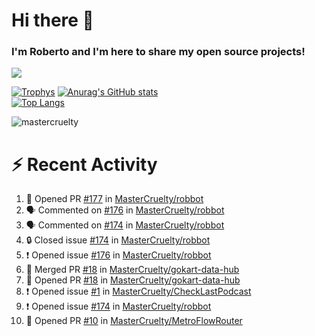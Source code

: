 # Hi there 👋
### I'm Roberto and I'm here to share my open source projects!

<img src="https://komarev.com/ghpvc/?username=mastercruelty&label=Profile views&color=0e75b6"><br>

[![Trophys](https://github-profile-trophy.vercel.app/?username=mastercruelty)](https://github.com/ryo-ma/github-profile-trophy)
[![Anurag's GitHub stats](https://github-readme-stats.vercel.app/api?username=mastercruelty&show_icons=true&theme=tokyonight)](https://github.com/anuraghazra/github-readme-stats)<br>
[![Top Langs](https://github-readme-stats.vercel.app/api/top-langs/?username=mastercruelty&langs_count=10&hide=jupyter%20notebook&exclude_repo=Alarm-project&layout=compact&theme=tokyonight)](https://github.com/anuraghazra/github-readme-stats)
<p><img align="center" src="https://github-readme-streak-stats.herokuapp.com/?user=mastercruelty&" alt="mastercruelty" /></p>

# :zap: Recent Activity
<!--START_SECTION:activity-->
1. 💪 Opened PR [#177](https://github.com/MasterCruelty/robbot/pull/177) in [MasterCruelty/robbot](https://github.com/MasterCruelty/robbot)
2. 🗣 Commented on [#176](https://github.com/MasterCruelty/robbot/issues/176#issuecomment-2560457565) in [MasterCruelty/robbot](https://github.com/MasterCruelty/robbot)
3. 🗣 Commented on [#174](https://github.com/MasterCruelty/robbot/issues/174#issuecomment-2560427617) in [MasterCruelty/robbot](https://github.com/MasterCruelty/robbot)
4. 🔒 Closed issue [#174](https://github.com/MasterCruelty/robbot/issues/174) in [MasterCruelty/robbot](https://github.com/MasterCruelty/robbot)
5. ❗ Opened issue [#176](https://github.com/MasterCruelty/robbot/issues/176) in [MasterCruelty/robbot](https://github.com/MasterCruelty/robbot)
6. 🎉 Merged PR [#18](https://github.com/MasterCruelty/gokart-data-hub/pull/18) in [MasterCruelty/gokart-data-hub](https://github.com/MasterCruelty/gokart-data-hub)
7. 💪 Opened PR [#18](https://github.com/MasterCruelty/gokart-data-hub/pull/18) in [MasterCruelty/gokart-data-hub](https://github.com/MasterCruelty/gokart-data-hub)
8. ❗ Opened issue [#1](https://github.com/MasterCruelty/CheckLastPodcast/issues/1) in [MasterCruelty/CheckLastPodcast](https://github.com/MasterCruelty/CheckLastPodcast)
9. ❗ Opened issue [#174](https://github.com/MasterCruelty/robbot/issues/174) in [MasterCruelty/robbot](https://github.com/MasterCruelty/robbot)
10. 💪 Opened PR [#10](https://github.com/MasterCruelty/MetroFlowRouter/pull/10) in [MasterCruelty/MetroFlowRouter](https://github.com/MasterCruelty/MetroFlowRouter)
<!--END_SECTION:activity-->

